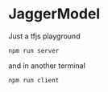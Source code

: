 # JaggerModel
Just a tfjs playground

```
npm run server
````

and in another terminal
```
npm run client
```
